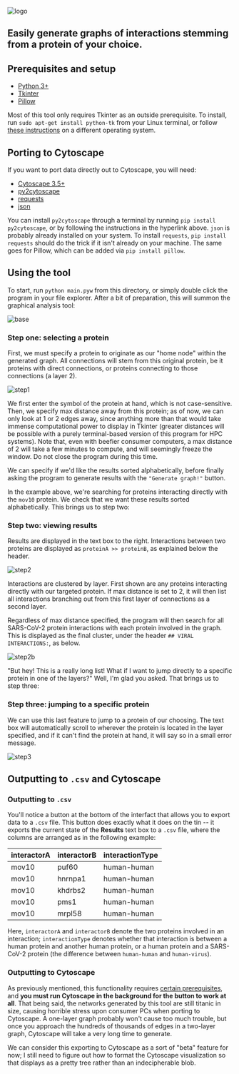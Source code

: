![logo](img/logo.png)

## Easily generate graphs of interactions stemming from a protein of your choice.

## Prerequisites and setup

* [Python 3+](https://www.python.org/)
* [Tkinter](https://docs.python.org/3/library/tkinter.html)
* [Pillow](https://pillow.readthedocs.io/en/stable/)

Most of this tool only requires Tkinter as an outside prerequisite. To install, run `sudo apt-get install python-tk` from your Linux terminal, or follow [these instructions](https://tkdocs.com/tutorial/install.html) on a different operating system.

## Porting to Cytoscape

If you want to port data directly out to Cytoscape, you will need:

* [Cytoscape 3.5+](https://cytoscape.org/)
* [py2cytoscape](https://py2cytoscape.readthedocs.io/en/latest/#installation)
* [requests](https://requests.readthedocs.io/en/master/)
* [json](https://docs.python.org/3/library/json.html)

You can install `py2cytoscape` through a terminal by running `pip install py2cytoscape`, or by following the instructions in the hyperlink above. `json` is probably already installed on your system. To install `requests`, `pip install requests` should do the trick if it isn't already on your machine. The same goes for Pillow, which can be added via `pip install pillow`.

## Using the tool

To start, run `python main.pyw` from this directory, or simply double click the program in your file explorer. After a bit of preparation, this will summon the graphical analysis tool:

![base](img/base.png)

### Step one: selecting a protein

First, we must specify a protein to originate as our "home node" within the generated graph. All connections will stem from this original protein, be it proteins with direct connections, or proteins connecting to those connections (a layer 2).

![step1](img/step1.png)

We first enter the symbol of the protein at hand, which is not case-sensitive. Then, we specify max distance away from this protein; as of now, we can only look at 1 or 2 edges away, since anything more than that would take immense computational power to display in Tkinter (greater distances will be possible with a purely terminal-based version of this program for HPC systems). Note that, even with beefier consumer computers, a max distance of 2 will take a few minutes to compute, and will seemingly freeze the window. Do not close the program during this time.

We can specify if we'd like the results sorted alphabetically, before finally asking the program to generate results with the `"Generate graph!"` button.

In the example above, we're searching for proteins interacting directly with the `mov10` protein. We check that we want these results sorted alphabetically. This brings us to step two:

### Step two: viewing results

Results are displayed in the text box to the right. Interactions between two proteins are displayed as `proteinA >> proteinB`, as explained below the header. 

![step2](img/step2.png)

Interactions are clustered by layer. First shown are any proteins interacting directly with our targeted protein. If max distance is set to 2, it will then list all interactions branching out from this first layer of connections as a second layer.

Regardless of max distance specified, the program will then search for all SARS-CoV-2 protein interactions with each protein involved in the graph. This is displayed as the final cluster, under the header `## VIRAL INTERACTIONS:`, as below.

![step2b](img/step2b.png)

"But hey! This is a really long list! What if I want to jump directly to a specific protein in one of the layers?" Well, I'm glad you asked. That brings us to step three:

### Step three: jumping to a specific protein

We can use this last feature to jump to a protein of our choosing. The text box will automatically scroll to wherever the protein is located in the layer specified, and if it can't find the protein at hand, it will say so in a small error message.

![step3](img/step3.png)

## Outputting to `.csv` and Cytoscape

### Outputting to `.csv`

You'll notice a button at the bottom of the interfact that allows you to export data to a `.csv` file. This button does exactly what it does on the tin -- it exports the current state of the **Results** text box to a `.csv` file, where the columns are arranged as in the following example:

| interactorA | interactorB | interactionType |
| ----------- | ----------- | --------------- |
| mov10       | puf60       | human-human     |
| mov10       | hnrnpa1     | human-human     |
| mov10       | khdrbs2     | human-human     |
| mov10       | pms1        | human-human     |
| mov10       | mrpl58      | human-human     |

Here, `interactorA` and `interactorB` denote the two proteins involved in an interaction; `interactionType` denotes whether that interaction is between a human protein and another human protein, or a human protein and a SARS-CoV-2 protein (the difference between `human-human` and `human-virus`). 

### Outputting to Cytoscape

As previously mentioned, this functionality requires [certain prerequisites](https://github.com/Craven-Biostat-Lab/SARS-CoV-2-Analysis/tree/main/code/GraphAnalysis#porting-to-cytoscape), and **you must run Cytoscape in the background for the button to work at all**. That being said, the networks generated by this tool are still titanic in size, causing horrible stress upon consumer PCs when porting to Cytoscape. A one-layer graph probably won't cause too much trouble, but once you approach the hundreds of thousands of edges in a two-layer graph, Cytoscape will take a very long time to generate.

We can consider this exporting to Cytoscape as a sort of "beta" feature for now; I still need to figure out how to format the Cytoscape visualization so that displays as a pretty tree rather than an indecipherable blob.